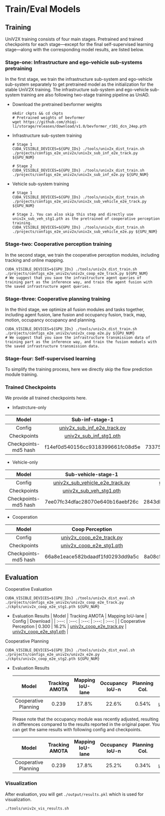 # Train/Eval Models

## Training
UniV2X training consists of four main stages. Pretrained and trained checkpoints for each stage—except for the final self-supervised learning stage—along with the corresponding model results, are listed below.

### Stage-one: Infrastructure and ego-vehicle sub-systems pretraining
In the first stage, we train the infrastructure sub-system and ego-vehicle sub-system separately to get pretrained model as the initialization for the stable UniV2X training. The infrastructure sub-system and ego-vehicle sub-system training are also following two-stage training pipeline as UniAD.

  - Download the pretrained bevformer weights
    ```
    mkdir ckpts && cd ckpts
    # Pretrained weights of bevformer
    wget https://github.com/zhiqi-li/storage/releases/download/v1.0/bevformer_r101_dcn_24ep.pth
    ```
  
  - Infrastructure sub-system training
    ```
    # Stage 1
    CUDA_VISIBLE_DEVICES=${GPU_IDs} ./tools/univ2x_dist_train.sh ./projects/configs_e2e_univ2x/univ2x_sub_inf_e2e_track.py ${GPU_NUM}

    # Stage 2
    CUDA_VISIBLE_DEVICES=${GPU_IDs} ./tools/univ2x_dist_train.sh ./projects/configs_e2e_univ2x/univ2x_sub_inf_e2e.py ${GPU_NUM}
    ```

  - Vehicle sub-system training
    ```
    # Stage 1
    CUDA_VISIBLE_DEVICES=${GPU_IDs} ./tools/univ2x_dist_train.sh ./projects/configs_e2e_univ2x/univ2x_sub_vehicle_e2e_track.py ${GPU_NUM}

    # Stage 2. You can also skip this step and directly use univ2x_sub_veh_stg1.pth as the pretrained of cooperative perception training.
    CUDA_VISIBLE_DEVICES=${GPU_IDs} ./tools/univ2x_dist_train.sh ./projects/configs_e2e_univ2x/univ2x_sub_vehicle_e2e.py ${GPU_NUM}
    ```

### Stage-two: Cooperative perception training

In the second stage, we train the cooperative perception modules, including tracking and online mapping.
  ```
  CUDA_VISIBLE_DEVICES=${GPU_IDs} ./tools/univ2x_dist_train.sh ./projects/configs_e2e_univ2x/univ2x_coop_e2e_track.py ${GPU_NUM}
  # We suggest that you save the infrastructure agent queries of training part as the inference way, and train the agent fusion with the saved infrastructure agent queries.
  ```

### Stage-three: Cooperative planning training

In the third stage, we optimize all fusion modules and tasks together, including agent fusion, lane fusion and occupancy fusion, track, map, motion, occupancy occupancy and planning.
  ```
  CUDA_VISIBLE_DEVICES=${GPU_IDs} ./tools/univ2x_dist_train.sh ./projects/configs_e2e_univ2x/univ2x_coop_e2e.py ${GPU_NUM}
  # We suggest that you save the infrastructure transmission data of training part as the inference way, and train the fusion moduels with the saved infrastructure transmission data.
  ```

### Stage-four: Self-supervised learning

To simplify the training process, here we directly skip the flow prediction module training.

### Trained Checkpoints 

We provide all trained checkpoints here.

- Infastrcture-only

| Model | Sub-inf-stage-1 | Sub-inf-stage-2 |
| :---: | :---: | :---: |
| Config | [univ2x_sub_inf_e2e_track.py](../projects/configs_e2e_univ2x/univ2x_sub_inf_e2e_track.py) | [univ2x_sub_inf_e2e.py](../projects/configs_e2e_univ2x/univ2x_sub_inf_e2e.py) |
| Checkpoints | [univ2x_sub_inf_stg1.pth](https://drive.google.com/file/d/1XJvMDmdasO-eHnLLQQgctU1x7FmPGOJR/view?usp=sharing)  | [univ2x_sub_inf_stg2.pth](https://drive.google.com/file/d/1ubZySia8smrlPbgTxVhAe3PyFIpoliYK/view?usp=sharing) |
|Checkpoints-md5 hash| f14ef0d540156cc9318399661fc08d5e | 7337567c6012f8b9fc326b66235d7c9b |

- Vehicle-only

| Model | Sub-vehicle-stage-1 | Sub-vehicle-stage-2 |
| :---: | :---: | :---: |
| Config | [univ2x_sub_vehicle_e2e_track.py](../projects/configs_e2e_univ2x/univ2x_sub_vehicle_e2e_track.py) | [univ2x_sub_vehicle_e2e.py](../projects/configs_e2e_univ2x/univ2x_sub_vehicle_e2e.py) |
| Checkpoints | [univ2x_sub_veh_stg1.pth](https://drive.google.com/file/d/1tEpnqKwTFgnz40oAr4lvPQvfSdU3b2s2/view?usp=sharing) | [univ2x_sub_veh_stg2.pth](https://drive.google.com/file/d/1kaU0_Vf_DpiLNh0r4h2ciKmQaAkkytWe/view?usp=sharing) |
|Checkpoints-md5 hash| 7ee07fc34dfac28070e640b16aebf26c | 2843db6bfabf4572ef621a486f5097e1 |

- Cooperation

| Model | Coop Perception | Coop Planning |
| :---: | :---: | :---: |
| Config | [univ2x_coop_e2e_track.py](../projects/configs_e2e_univ2x/univ2x_coop_e2e_track.py) | [univ2x_coop_e2e.py](../projects/configs_e2e_univ2x/univ2x_coop_e2e.py) |
| Checkpoints | [univ2x_coop_e2e_stg1.pth](https://drive.google.com/file/d/1Ugm4fHZW8Tz0M-Gfcf1q4GWOGaLacb1a/view?usp=sharing) | [univ2x_coop_e2e_stg2.pth](https://drive.google.com/file/d/1V2vLqpjJencg2dZoGtwPb9UQQwsK74hN/view?usp=sharing) |
|Checkpoints-md5 hash | 66a8e1eace582bdaadf1fd0293dd9a5c | 8a08c5826059af32264025054b38f16e |


## Evaluation
Cooperative Evaluation
  ```
  CUDA_VISIBLE_DEVICES=${GPU_IDs} ./tools/univ2x_dist_eval.sh ./projects/configs_e2e_univ2x/univ2x_coop_e2e_track.py ./ckpts/univ2x_coop_e2e_stg1.pth ${GPU_NUM}
  ```
- Evaluation Results
  | Model | Tracking AMOTA | Mapping IoU-lane | Config | Download |
  | :---: | :---: | :---: | :---: | :---: |
  | Cooperative Perception | 0.300  | 16.2% | [univ2x_coop_e2e_track.py](../projects/configs_e2e_univ2x/univ2x_coop_e2e_track.py) | [univ2x_coop_e2e_stg1.pth](https://drive.google.com/file/d/1Ugm4fHZW8Tz0M-Gfcf1q4GWOGaLacb1a/view?usp=sharing) |

Cooperative Planning
  ```
  CUDA_VISIBLE_DEVICES=${GPU_IDs} ./tools/univ2x_dist_eval.sh ./projects/configs_e2e_univ2x/univ2x_e2e.py ./ckpts/univ2x_coop_e2e_stg2.pth ${GPU_NUM}
  ```
- Evaluation Results

  | Model | Tracking AMOTA | Mapping IoU-lane | Occupancy IoU-n | Planning Col. | Config | Download | log |
  | :---: | :---: | :---: | :---: | :---: | :---: | :---: | :---: |
  | Cooperative Planning | 0.239 | 17.8%  | 22.6% | 0.54% |[univ2x_coop_e2e.py](../projects/configs_e2e_univ2x/univ2x_coop_e2e.py) | [univ2x_coop_e2e_stg2.pth](https://drive.google.com/file/d/1V2vLqpjJencg2dZoGtwPb9UQQwsK74hN/view?usp=sharing) | [eval_log](https://drive.google.com/file/d/1GsuXhDZKLWVhPueah38mD5Pqe5qfbn1C/view?usp=sharing) |

  Please note that the occupancy module was recently adjusted, resulting in differences compared to the results reported in the original paper. You can get the same results with following config and checkpoints.

  | Model | Tracking AMOTA | Mapping IoU-lane | Occupancy IoU-n | Planning Col. | Config | Checkpoint | log |
  | :---: | :---: | :---: | :---: | :---: | :---: | :---: | :---: |
  | Cooperative Planning | 0.239 | 17.8%  | 25.2% | 0.34% |[univ2x_coop_e2e_old_mode_inference_only.py](../projects/configs_e2e_univ2x/univ2x_coop_e2e_old_mode_inference_only.py) | [univ2x_coop_e2e_stg2_old_mode_inference_only.pth](https://drive.google.com/file/d/1Zu5pYkEms9q9n2ucMU6CYTWx3FfMVCpr/view?usp=sharing) | [eval_log](https://drive.google.com/file/d/1BJXvJwujNQQ8udRj5uyoqhsYO5pzmVr-/view?usp=sharing) |

### Visualization
After evaluation, you will get `./output/results.pkl` which is used for visualization.
  ```
  ./tools/univ2x_vis_results.sh
  ```